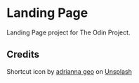 # Landing Page

Landing Page project for The Odin Project.

## Credits

Shortcut icon by [adrianna geo](https://unsplash.com/@adrigeo_?utm_source=unsplash&utm_medium=referral&utm_content=creditCopyText) on [Unsplash](https://unsplash.com/s/photos/art?utm_source=unsplash&utm_medium=referral&utm_content=creditCopyText)
  